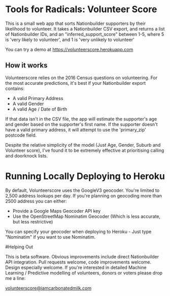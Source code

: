# Tools for Radicals: Volunteer Score
This is a small web app that sorts Nationbuilder supporters by their likelihood to volunteer. It takes a Nationbuilder CSV export, and returns a list of Nationbuilder IDs, and an "inferred_support_score" between 1-5, where 5 is 'very likely to volunteer', and 1 is 'very unlikely to volunteer'

You can try a demo at https://volunteerscore.herokuapp.com

## How it works

Volunteerscore relies on the 2016 Census questions on volunteering. For the most accurate predictions, it's best if your Nationbuilder export contains:

* A valid Primary Address
* A valid Gender
* A valid Age / Date of Birth

If that data isn't in the CSV file, the app will estimate the supporter's age and gender based on the supporter's first name.
If the supporter doesn't have a valid primary address, it will attempt to use the 'primary_zip' postcode field.

Despite the relative simplicity of the model (Just Age, Gender, Suburb and Volunteer score), I've found it to be extremely effective at prioritising calling and doorknock lists.

# Running Locally Deploying to Heroku

By default, Volunteerscore uses the GoogleV3 geocoder. You're limited to 2,500 address lookups per day. If you're planning on geocoding more than 2500 address you can either:
* Provide a Google Maps Geocoder API key
* Use the OpenStreetMap Nominatim Geocoder (Which is less accurate, but less restrictive)

You can specify your geocoder when deploying to Heroku - Just type "Nominatim" if you want to use Nominatim.


#Helping Out

This is beta software. Obvious improvements include direct Nationbuilder API integration. Pull requests welcome, code improvements welcome. Design especially welcome. 
If you're interested in detailed Machine Learning / Predictive modelling of volunteers, donors or voters please drop me a line:

volunteerscore@iamcarbonatedmilk.com